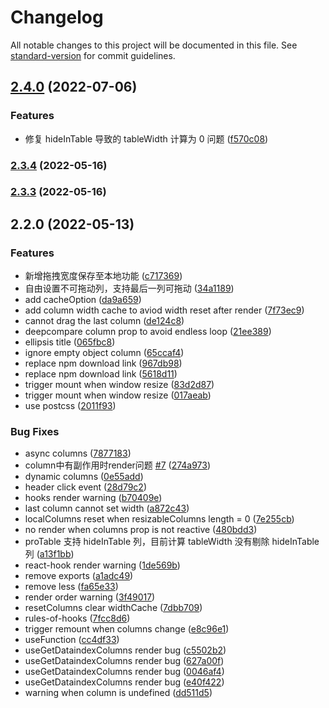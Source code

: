 # Changelog

All notable changes to this project will be documented in this file. See [standard-version](https://github.com/conventional-changelog/standard-version) for commit guidelines.

## [2.4.0](https://github.com/hemengke1997/use-antd-resizable-header/compare/v2.3.4...v2.4.0) (2022-07-06)


### Features

* 修复 hideInTable 导致的 tableWidth 计算为 0 问题 ([f570c08](https://github.com/hemengke1997/use-antd-resizable-header/commit/f570c08cb1427f23549d2a79dc5e6e3dc2f898c3))

### [2.3.4](https://github.com/hemengke1997/use-antd-resizable-header/compare/v2.3.3...v2.3.4) (2022-05-16)

### [2.3.3](https://github.com/hemengke1997/use-antd-resizable-header/compare/v2.3.2...v2.3.3) (2022-05-16)

## 2.2.0 (2022-05-13)


### Features

* 新增拖拽宽度保存至本地功能 ([c717369](https://github.com/hemengke1997/use-antd-resizable-header/commit/c717369d2f4f8d1123eb1b0142b197b590ec7986))
* 自由设置不可拖动列，支持最后一列可拖动 ([34a1189](https://github.com/hemengke1997/use-antd-resizable-header/commit/34a118937cef0c7c024c9a04bd20cc02c878ea39))
* add cacheOption ([da9a659](https://github.com/hemengke1997/use-antd-resizable-header/commit/da9a6591caec2b1612d8eee6354c10bb2dcbad43))
* add column width cache to aviod width reset after render ([7f73ec9](https://github.com/hemengke1997/use-antd-resizable-header/commit/7f73ec99df09f8ef368390a5c1049382ba199287))
* cannot drag the last column ([de124c8](https://github.com/hemengke1997/use-antd-resizable-header/commit/de124c8d43828d938782118b9aa5d3f2da0c6b31))
* deepcompare column prop to avoid endless loop ([21ee389](https://github.com/hemengke1997/use-antd-resizable-header/commit/21ee389693de0de96ded7e339cff51f943b291d4))
* ellipsis title ([065fbc8](https://github.com/hemengke1997/use-antd-resizable-header/commit/065fbc8fd9f2e467f6e4269885ba0874a1d22b2d))
* ignore empty object column ([65ccaf4](https://github.com/hemengke1997/use-antd-resizable-header/commit/65ccaf433040e825e6e3b0d90339818516da612a))
* replace npm download link ([967db98](https://github.com/hemengke1997/use-antd-resizable-header/commit/967db9862a673e788141ece38f091dc82b01cbbc))
* replace npm download link ([5618d11](https://github.com/hemengke1997/use-antd-resizable-header/commit/5618d11399ebaafb11b9c54f2fb0f2a636b3cab9))
* trigger mount when window resize ([83d2d87](https://github.com/hemengke1997/use-antd-resizable-header/commit/83d2d870e53c8e31db9cfdcedbd8c9714c69ea69))
* trigger mount when window resize ([017aeab](https://github.com/hemengke1997/use-antd-resizable-header/commit/017aeab5160bd9b20f5360a626a9eb47cf9b520f))
* use postcss ([2011f93](https://github.com/hemengke1997/use-antd-resizable-header/commit/2011f932f44b0f0e92be5ea5157edc36d7a0597e))


### Bug Fixes

* async columns ([7877183](https://github.com/hemengke1997/use-antd-resizable-header/commit/7877183aa2184eb5ab82b917e625d3de68fb6a15))
* column中有副作用时render问题 [#7](https://github.com/hemengke1997/use-antd-resizable-header/issues/7) ([274a973](https://github.com/hemengke1997/use-antd-resizable-header/commit/274a973c182d06ac4d8d580f686a943f97a52786))
* dynamic columns ([0e55add](https://github.com/hemengke1997/use-antd-resizable-header/commit/0e55add15626f5c2faa030caa62871f0fcf44b47))
* header click event ([28d79c2](https://github.com/hemengke1997/use-antd-resizable-header/commit/28d79c2a2bfc627d41515a8be67426f5559dec96))
* hooks render warning ([b70409e](https://github.com/hemengke1997/use-antd-resizable-header/commit/b70409ecb2c98e0d6cbb6bff6d43568759f73acd))
* last column cannot set width ([a872c43](https://github.com/hemengke1997/use-antd-resizable-header/commit/a872c4329ca3d949a5cae6f1c79b28ec04ebacfb))
* localColumns reset when resizableColumns length = 0 ([7e255cb](https://github.com/hemengke1997/use-antd-resizable-header/commit/7e255cb82e0cfb8c6b2d405fc653611440ce65d4))
* no render when columns prop is not reactive ([480bdd3](https://github.com/hemengke1997/use-antd-resizable-header/commit/480bdd3c52f0d7ad9c1619dd781d26144ba87f83))
* proTable 支持 hideInTable 列，目前计算 tableWidth 没有剔除 hideInTable 列 ([a13f1bb](https://github.com/hemengke1997/use-antd-resizable-header/commit/a13f1bb0593299c9041566b5aaee655d939661fc))
* react-hook render warning ([1de569b](https://github.com/hemengke1997/use-antd-resizable-header/commit/1de569bbf8739f05dc87a6243794d6c5278c4799))
* remove exports ([a1adc49](https://github.com/hemengke1997/use-antd-resizable-header/commit/a1adc49c19149037b6e575bb3995e1abde8bc572))
* remove less ([fa65e33](https://github.com/hemengke1997/use-antd-resizable-header/commit/fa65e33dcbdb66fdc7ceeee5ac9d641337da07d2))
* render order warning ([3f49017](https://github.com/hemengke1997/use-antd-resizable-header/commit/3f49017b00d9e0e8669f75d6e8703d1cea9a5b9d))
* resetColumns clear widthCache ([7dbb709](https://github.com/hemengke1997/use-antd-resizable-header/commit/7dbb709074732dee5fd313a36e7f644be1481444))
* rules-of-hooks ([7fcc8d6](https://github.com/hemengke1997/use-antd-resizable-header/commit/7fcc8d67416016a285f7b5a2807fb6bc81603c8b))
* trigger remount when columns change ([e8c96e1](https://github.com/hemengke1997/use-antd-resizable-header/commit/e8c96e1849b17edbf961d1c8c9b70d1e061553a3))
* useFunction ([cc4df33](https://github.com/hemengke1997/use-antd-resizable-header/commit/cc4df3365bfd982cbf1e307e2871f8c907fcbc12))
* useGetDataindexColumns render bug ([c5502b2](https://github.com/hemengke1997/use-antd-resizable-header/commit/c5502b2635bf8b5f364047619a1ccb16131b739e))
* useGetDataindexColumns render bug ([627a00f](https://github.com/hemengke1997/use-antd-resizable-header/commit/627a00fa27c0b380403f65b7eb8de8f7259d10ce))
* useGetDataindexColumns render bug ([0046af4](https://github.com/hemengke1997/use-antd-resizable-header/commit/0046af40f470efedb58563f6d0c6c9cab4a0732f))
* useGetDataindexColumns render bug ([e40f422](https://github.com/hemengke1997/use-antd-resizable-header/commit/e40f4222f71c023af1c9c3427c50ae107a63beec))
* warning when column is undefined ([dd511d5](https://github.com/hemengke1997/use-antd-resizable-header/commit/dd511d5d80a10199a0977981b7cd78695d24eae8))
